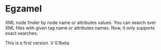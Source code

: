 Egzamel 
=======

XML node finder by node name or attributes values. You can search over XML files 
with given tag name or attributes names. Now, it only supports exact searches. 

This is a first version. 
V 0.1beta

